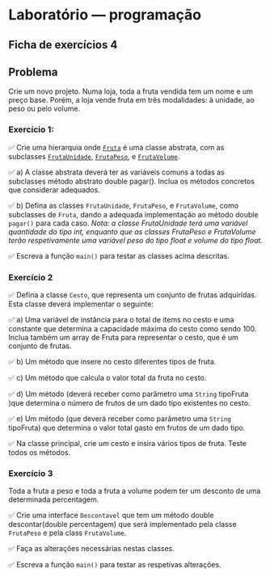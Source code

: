 # Laboratório — programação

## Ficha de exercícios 4

## Problema

Crie um novo projeto. Numa loja, toda a fruta vendida tem um nome e um preço base. Porém, a loja vende fruta em três modalidades: à unidade, ao peso ou pelo volume.

### Exercício 1: 

:white_check_mark: Crie uma hierarquia onde [`Fruta`](https://github.com/Li-hub-san/laboratorio-programacao/blob/main/src/ficha4/fruta/Fruta.java) é uma classe abstrata, com as subclasses [`FrutaUnidade`](https://github.com/Li-hub-san/laboratorio-programacao/blob/main/src/ficha4/fruta/FrutaUnidade.java), [`FrutaPeso`](https://github.com/Li-hub-san/laboratorio-programacao/blob/main/src/ficha4/FrutaPeso.java), e
[`FrutaVolume`](https://github.com/Li-hub-san/laboratorio-programacao/blob/main/src/ficha4/fruta/FrutaVolume.java).

:white_check_mark: a) A classe abstrata deverá ter as variáveis comuns a todas as subclasses
método abstrato double pagar(). Inclua os métodos concretos que considerar adequados.

:white_check_mark: b) Defina as classes `FrutaUnidade`, `FrutaPeso`, e `FrutaVolume`, como subclasses de `Fruta`,
dando a adequada implementação ao método double `pagar()` para cada caso. _Nota: a classe FrutaUnidade terá uma variável quantidade do tipo int, enquanto que as classes FrutaPeso e FrutaVolume terão respetivamente uma variável peso do tipo float e volume do tipo float._

:white_check_mark: Escreva a função `main()` para testar as classes acima descritas.

### Exercício 2
:white_check_mark: Defina a classe `Cesto`, que representa um conjunto de frutas adquiridas.
Esta classe deverá implementar o seguinte:

:white_check_mark: a) Uma variável de instância para o total de items no cesto e uma constante que determina a capacidade máxima do cesto como sendo 100. Inclua também um array de Fruta para representar o cesto, que é um conjunto de frutas.

:white_check_mark: b) Um método que insere no cesto diferentes tipos de fruta.

:white_check_mark: c) Um método que calcula o valor total da fruta no cesto. 

:white_check_mark: d) Um método (deverá receber como parâmetro uma `String` tipoFruta )que determina o número de frutos de um dado tipo existentes no cesto.

:white_check_mark: e) Um método (que deverá receber como parâmetro uma `String` tipoFruta) que determina o valor total gasto em frutos de um dado tipo.

:white_check_mark: Na classe principal, crie um cesto e insira vários tipos de fruta. Teste todos os métodos.

### Exercício 3 

Toda a fruta a peso e toda a fruta a volume podem ter um desconto de uma determinada percentagem. 

:white_check_mark: Crie uma interface `Descontavel` que tem um método double descontar(double percentagem) que será implementado pela classe `FrutaPeso` e pela class `FrutaVolume`.

:white_check_mark: Faça as alterações necessárias nestas classes.

:white_check_mark: Escreva a função `main()` para testar as respetivas alterações.
